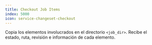 ```yaml
---
title: Checkout Job Items
index: 5000
icon: service-changeset-checkout
---
```


Copia los elementos involucrados en el directorio `<job_dir>`. Recibe el estado, ruta, revisión e información de cada
elemento.
